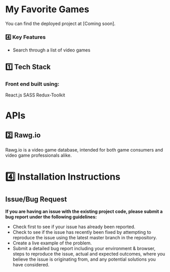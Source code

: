 # My Favorite Games

   You can find the deployed project at [Coming soon].


### 4️⃣ Key Features

-    Search through a list of video games 

## 1️⃣ Tech Stack

### Front end built using:
React.js 
SASS 
Redux-Toolkit

# APIs

## 2️⃣  Rawg.io
   
   Rawg.io is a video game database, intended for both game consumers and video game professionals alike.


# 4️⃣ Installation Instructions



## Issue/Bug Request
   
 **If you are having an issue with the existing project code, please submit a bug report under the following guidelines:**
 - Check first to see if your issue has already been reported.
 - Check to see if the issue has recently been fixed by attempting to reproduce the issue using the latest master branch in the repository.
 - Create a live example of the problem.
 - Submit a detailed bug report including your environment & browser, steps to reproduce the issue, actual and expected outcomes,  where you believe the issue is originating from, and any potential solutions you have considered.
